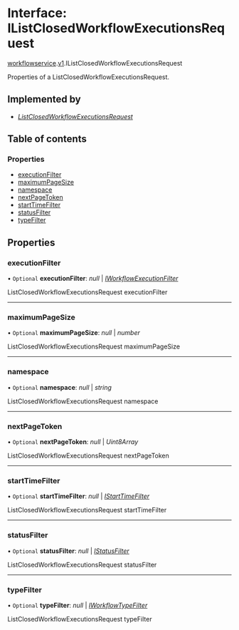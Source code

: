 # Interface: IListClosedWorkflowExecutionsRequest

[workflowservice](../modules/proto.temporal.api.workflowservice.md).[v1](../modules/proto.temporal.api.workflowservice.v1.md).IListClosedWorkflowExecutionsRequest

Properties of a ListClosedWorkflowExecutionsRequest.

## Implemented by

* [*ListClosedWorkflowExecutionsRequest*](../classes/proto.temporal.api.workflowservice.v1.listclosedworkflowexecutionsrequest.md)

## Table of contents

### Properties

- [executionFilter](proto.temporal.api.workflowservice.v1.ilistclosedworkflowexecutionsrequest.md#executionfilter)
- [maximumPageSize](proto.temporal.api.workflowservice.v1.ilistclosedworkflowexecutionsrequest.md#maximumpagesize)
- [namespace](proto.temporal.api.workflowservice.v1.ilistclosedworkflowexecutionsrequest.md#namespace)
- [nextPageToken](proto.temporal.api.workflowservice.v1.ilistclosedworkflowexecutionsrequest.md#nextpagetoken)
- [startTimeFilter](proto.temporal.api.workflowservice.v1.ilistclosedworkflowexecutionsrequest.md#starttimefilter)
- [statusFilter](proto.temporal.api.workflowservice.v1.ilistclosedworkflowexecutionsrequest.md#statusfilter)
- [typeFilter](proto.temporal.api.workflowservice.v1.ilistclosedworkflowexecutionsrequest.md#typefilter)

## Properties

### executionFilter

• `Optional` **executionFilter**: *null* \| [*IWorkflowExecutionFilter*](proto.temporal.api.filter.v1.iworkflowexecutionfilter.md)

ListClosedWorkflowExecutionsRequest executionFilter

___

### maximumPageSize

• `Optional` **maximumPageSize**: *null* \| *number*

ListClosedWorkflowExecutionsRequest maximumPageSize

___

### namespace

• `Optional` **namespace**: *null* \| *string*

ListClosedWorkflowExecutionsRequest namespace

___

### nextPageToken

• `Optional` **nextPageToken**: *null* \| *Uint8Array*

ListClosedWorkflowExecutionsRequest nextPageToken

___

### startTimeFilter

• `Optional` **startTimeFilter**: *null* \| [*IStartTimeFilter*](proto.temporal.api.filter.v1.istarttimefilter.md)

ListClosedWorkflowExecutionsRequest startTimeFilter

___

### statusFilter

• `Optional` **statusFilter**: *null* \| [*IStatusFilter*](proto.temporal.api.filter.v1.istatusfilter.md)

ListClosedWorkflowExecutionsRequest statusFilter

___

### typeFilter

• `Optional` **typeFilter**: *null* \| [*IWorkflowTypeFilter*](proto.temporal.api.filter.v1.iworkflowtypefilter.md)

ListClosedWorkflowExecutionsRequest typeFilter
